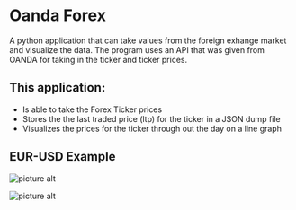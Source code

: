 # Oanda Forex
A python application that can take values from the foreign exhange market and visualize the data. The program uses an API that was given from OANDA for taking in the ticker and ticker prices.

## This application:
  - Is able to take the Forex Ticker prices
  - Stores the the last traded price (ltp) for the ticker in a JSON dump file
  - Visualizes the prices for the ticker through out the day on a line graph

## EUR-USD Example
![picture alt](https://imgur.com/a/Ch7nlvq "EUR-USD traded prices")


![picture alt](https://imgur.com/a/vB9ddAg/200x150 "Title is optional")
